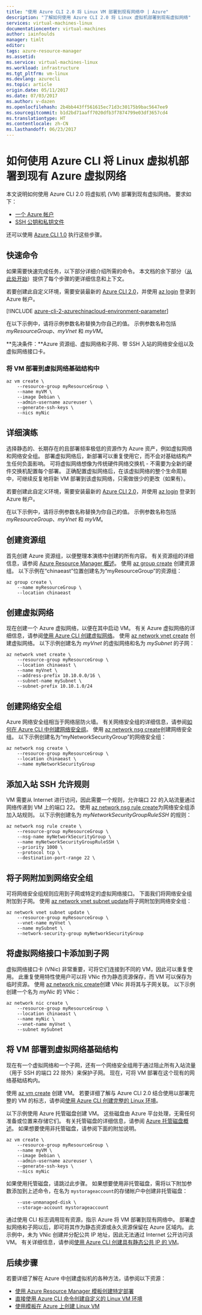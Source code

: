 ```yaml
---
title: "使用 Azure CLI 2.0 将 Linux VM 部署到现有网络中 | Azure"
description: "了解如何使用 Azure CLI 2.0 将 Linux 虚拟机部署到现有虚拟网络"
services: virtual-machines-linux
documentationcenter: virtual-machines
author: iainfoulds
manager: timlt
editor: 
tags: azure-resource-manager
ms.assetid: 
ms.service: virtual-machines-linux
ms.workload: infrastructure
ms.tgt_pltfrm: vm-linux
ms.devlang: azurecli
ms.topic: article
origin.date: 05/11/2017
ms.date: 07/03/2017
ms.author: v-dazen
ms.openlocfilehash: 2b4bb443ff561615ec71d3c30175b9bac5647ee9
ms.sourcegitcommit: b1d2bd71aaff7020dfb3f7874799e03df3657cd4
ms.translationtype: HT
ms.contentlocale: zh-CN
ms.lasthandoff: 06/23/2017
---
```

# <a name="how-to-deploy-a-linux-virtual-machine-into-an-existing-azure-virtual-network-with-the-azure-cli"></a>如何使用 Azure CLI 将 Linux 虚拟机部署到现有 Azure 虚拟网络

本文说明如何使用 Azure CLI 2.0 将虚拟机 (VM) 部署到现有虚拟网络。 要求如下：

- [一个 Azure 帐户](https://www.azure.cn/pricing/1rmb-trial/)
- [SSH 公钥和私钥文件](mac-create-ssh-keys.md)

还可以使用 [Azure CLI 1.0](deploy-linux-vm-into-existing-vnet-using-cli-nodejs.md) 执行这些步骤。

## <a name="quick-commands"></a>快速命令
如果需要快速完成任务，以下部分详细介绍所需的命令。 本文档的余下部分（[从此处开始](#detailed-walkthrough)）提供了每个步骤的更详细信息和上下文。

若要创建此自定义环境，需要安装最新的 [Azure CLI 2.0](https://docs.microsoft.com/cli/azure/install-az-cli2)，并使用 [az login](https://docs.microsoft.com/cli/azure/#login) 登录到 Azure 帐户。

[!INCLUDE [azure-cli-2-azurechinacloud-environment-parameter](../../../includes/azure-cli-2-azurechinacloud-environment-parameter.md)]

在以下示例中，请将示例参数名称替换为你自己的值。 示例参数名称包括 *myResourceGroup*、*myVnet* 和 *myVM*。

**先决条件：**Azure 资源组、虚拟网络和子网、带 SSH 入站的网络安全组以及虚拟网络接口卡。

### <a name="deploy-the-vm-into-the-virtual-network-infrastructure"></a>将 VM 部署到虚拟网络基础结构中

```azurecli
az vm create \
    --resource-group myResourceGroup \
    --name myVM \
    --image Debian \
    --admin-username azureuser \
    --generate-ssh-keys \
    --nics myNic
```

## <a name="detailed-walkthrough"></a>详细演练

选择静态的、长期存在的且部署频率极低的资源作为 Azure 资产，例如虚拟网络和网络安全组。 部署虚拟网络后，新部署可以重复使用它，而不会对基础结构产生任何负面影响。 可将虚拟网络想像为传统硬件网络交换机 - 不需要为全新的硬件交换机配置每个部署。 正确配置虚拟网络后，在该虚拟网络的整个生命周期中，可继续反复地将新 VM 部署到该虚拟网络，只需做很少的更改（如果有）。

若要创建此自定义环境，需要安装最新的 [Azure CLI 2.0](https://docs.microsoft.com/cli/azure/install-az-cli2)，并使用 [az login](https://docs.microsoft.com/cli/azure/#login) 登录到 Azure 帐户。

在以下示例中，请将示例参数名称替换为你自己的值。 示例参数名称包括 *myResourceGroup*、*myVnet* 和 *myVM*。

## <a name="create-the-resource-group"></a>创建资源组

首先创建 Azure 资源组，以便整理本演练中创建的所有内容。 有关资源组的详细信息，请参阅 [Azure Resource Manager 概述](../../azure-resource-manager/resource-group-overview.md)。 使用 [az group create](https://docs.microsoft.com/cli/azure/group#create) 创建资源组。 以下示例在“chinaeast”位置创建名为“myResourceGroup”的资源组：

```azurecli
az group create \
    --name myResourceGroup \
    --location chinaeast
```

## <a name="create-the-virtual-network"></a>创建虚拟网络

现在创建一个 Azure 虚拟网络，以便在其中启动 VM。 有关 Azure 虚拟网络的详细信息，请参阅[使用 Azure CLI 创建虚拟网络](../../virtual-network/virtual-networks-create-vnet-arm-cli.md)。 使用 [az network vnet create](https://docs.microsoft.com/cli/azure/network/vnet#create) 创建虚拟网络。 以下示例创建名为 *myVnet* 的虚拟网络和名为 *mySubnet* 的子网：

```azurecli
az network vnet create \
    --resource-group myResourceGroup \
    --location chinaeast \
    --name myVnet \
    --address-prefix 10.10.0.0/16 \
    --subnet-name mySubnet \
    --subnet-prefix 10.10.1.0/24
```

## <a name="create-the-network-security-group"></a>创建网络安全组

Azure 网络安全组相当于网络层防火墙。 有关网络安全组的详细信息，请参阅[如何在 Azure CLI 中创建网络安全组](../../virtual-network/virtual-networks-create-nsg-arm-cli.md)。 使用 [az network nsg create](https://docs.microsoft.com/cli/azure/network/nsg#create)创建网络安全组。 以下示例创建名为“myNetworkSecurityGroup”的网络安全组：

```azurecli
az network nsg create \
    --resource-group myResourceGroup \
    --location chinaeast \
    --name myNetworkSecurityGroup
```

## <a name="add-an-inbound-ssh-allow-rule"></a>添加入站 SSH 允许规则

VM 需要从 Internet 进行访问，因此需要一个规则，允许端口 22 的入站流量通过网络传递到 VM 上的端口 22。 使用 [az network nsg rule create](https://docs.microsoft.com/cli/azure/network/nsg/rule#create)为网络安全组添加入站规则。 以下示例创建名为 *myNetworkSecurityGroupRuleSSH* 的规则：

```azurecli
az network nsg rule create \
    --resource-group myResourceGroup \
    --nsg-name myNetworkSecurityGroup \
    --name myNetworkSecurityGroupRuleSSH \
    --priority 1000 \
    --protocol tcp \
    --destination-port-range 22 \
```

## <a name="attach-the-subnet-to-the-network-security-group"></a>将子网附加到网络安全组

可将网络安全组规则应用到子网或特定的虚拟网络接口。 下面我们将网络安全组附加到子网。 使用 [az network vnet subnet update](https://docs.microsoft.com/cli/azure/network/vnet/subnet#update)将子网附加到网络安全组：

```azurecli
az network vnet subnet update \
    --resource-group myResourceGroup \
    --vnet-name myVnet \
    --name mySubnet \
    --network-security-group myNetworkSecurityGroup
```

## <a name="add-a-virtual-network-interface-card-to-the-subnet"></a>将虚拟网络接口卡添加到子网

虚拟网络接口卡 (VNic) 非常重要，可将它们连接到不同的 VM，因此可以重复使用。 此重复使用特性使用户可以将 VNic 作为静态资源保存，而 VM 可以保存为临时资源。 使用 [az network nic create](https://docs.microsoft.com/cli/azure/network/nic#create)创建 VNic 并将其与子网关联。 以下示例创建一个名为 *myNic* 的 VNic：

```azurecli
az network nic create \
    --resource-group myResourceGroup \
    --location chinaeast \
    --name myNic \
    --vnet-name myVnet \
    --subnet mySubnet
```

## <a name="deploy-the-vm-into-the-virtual-network-infrastructure"></a>将 VM 部署到虚拟网络基础结构

现在有一个虚拟网络和一个子网，还有一个网络安全组用于通过阻止所有入站流量（用于 SSH 的端口 22 除外）来保护子网。 现在，可将 VM 部署在这个现有的网络基础结构内。

使用 [az vm create](https://docs.microsoft.com/cli/azure/vm#create) 创建 VM。 若要详细了解与 Azure CLI 2.0 结合使用以部署完整的 VM 的标志，请参阅[使用 Azure CLI 创建完整的 Linux 环境](create-cli-complete.md)。

以下示例使用 Azure 托管磁盘创建 VM。 这些磁盘由 Azure 平台处理，无需任何准备或位置来存储它们。 有关托管磁盘的详细信息，请参阅 [Azure 托管磁盘概述](../../storage/storage-managed-disks-overview.md)。 如果想要使用非托管磁盘，请参阅下面的附加说明。

```azurecli
az vm create \
    --resource-group myResourceGroup \
    --name myVM \
    --image Debian \
    --admin-username azureuser \
    --generate-ssh-keys \
    --nics myNic
```

如果使用托管磁盘，请跳过此步骤。 如果想要使用非托管磁盘，需将以下附加参数添加到上述命令，在名为 `mystorageaccount`的存储帐户中创建非托管磁盘： 

```azurecli
    --use-unmanaged-disk \
    --storage-account mystorageaccount
```

通过使用 CLI 标志调用现有资源，指示 Azure 将 VM 部署到现有网络中。 部署虚拟网络和子网以后，即可将其作为静态资源或永久资源保留在 Azure 区域内。 此示例中，未为 VNic 创建并分配公共 IP 地址，因此无法通过 Internet 公开访问该 VM。 有关详细信息，请参阅[使用 Azure CLI 创建具有静态公共 IP 的 VM](../../virtual-network/virtual-network-deploy-static-pip-arm-cli.md)。

## <a name="next-steps"></a>后续步骤
若要详细了解在 Azure 中创建虚拟机的各种方法，请参阅以下资源：

* [使用 Azure Resource Manager 模板创建特定部署](../windows/cli-deploy-templates.md)
* [直接使用 Azure CLI 命令创建自定义的 Linux VM 环境](create-cli-complete.md)
* [使用模板在 Azure 上创建 Linux VM](create-ssh-secured-vm-from-template.md)
